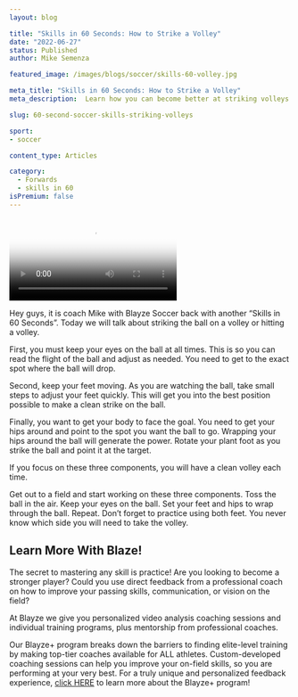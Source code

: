 ```yaml
---
layout: blog

title: "Skills in 60 Seconds: How to Strike a Volley"
date: "2022-06-27"
status: Published
author: Mike Semenza

featured_image: /images/blogs/soccer/skills-60-volley.jpg

meta_title: "Skills in 60 Seconds: How to Strike a Volley"
meta_description:  Learn how you can become better at striking volleys on the soccer field.

slug: 60-second-soccer-skills-striking-volleys

sport:
- soccer

content_type: Articles

category:
  - Forwards
  - skills in 60
isPremium: false
---
```


<video class="mux-video" id="player" poster="https://image.mux.com/hGlgxqTrFIgv1VZXU02RQRAm8E802pgYMGXy00EZSisUyc/thumbnail.png" controls>
	<source src="https://stream.mux.com/hGlgxqTrFIgv1VZXU02RQRAm8E802pgYMGXy00EZSisUyc.m3u8" type="video/mp4" />
</video>

Hey guys, it is coach Mike with Blayze Soccer back with another “Skills in 60 Seconds”. Today we will talk about striking the ball on a volley or hitting a volley.

First, you must keep your eyes on the ball at all times. This is so you can read the flight of the ball and adjust as needed. You need to get to the exact spot where the ball will drop.

Second, keep your feet moving. As you are watching the ball, take small steps to adjust your feet quickly. This will get you into the best position possible to make a clean strike on the ball.

Finally, you want to get your body to face the goal. You need to get your hips around and point to the spot you want the ball to go. Wrapping your hips around the ball will generate the power. Rotate your plant foot as you strike the ball and point it at the target.

If you focus on these three components, you will have a clean volley each time.

Get out to a field and start working on these three components. Toss the ball in the air. Keep your eyes on the ball. Set your feet and hips to wrap through the ball. Repeat. Don’t forget to practice using both feet. You never know which side you will need to take the volley.

## Learn More With Blaze!

The secret to mastering any skill is practice! Are you looking to become a stronger player? Could you use direct feedback from a professional coach on how to improve your passing skills, communication, or vision on the field?

At Blayze we give you personalized video analysis coaching sessions and individual training programs, plus mentorship from professional coaches.

Our Blayze+ program breaks down the barriers to finding elite-level training by making top-tier coaches available for ALL athletes. Custom-developed coaching sessions can help you improve your on-field skills, so you are performing at your very best. For a truly unique and personalized feedback experience, [click HERE](https://blayze.io/blayze-plus) to learn more about the Blayze+ program!